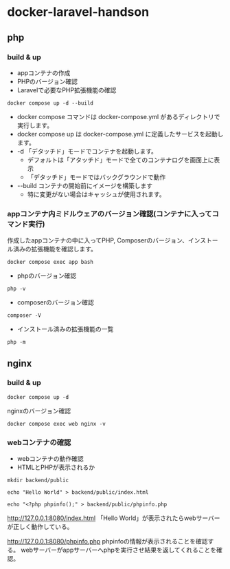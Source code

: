 # docker-laravel-handson
## php
### build & up
- appコンテナの作成
- PHPのバージョン確認
- Laravelで必要なPHP拡張機能の確認

`docker compose up -d --build`

- docker compose コマンドは docker-compose.yml があるディレクトリで実行します。
- docker compose up は docker-compose.yml に定義したサービスを起動します。
- -d 「デタッチド」モードでコンテナを起動します。
  - デフォルトは「アタッチド」モードで全てのコンテナログを画面上に表示
  - 「デタッチド」モードではバックグラウンドで動作
- --build コンテナの開始前にイメージを構築します
  - 特に変更がない場合はキャッシュが使用されます。


### appコンテナ内ミドルウェアのバージョン確認(コンテナに入ってコマンド実行)
作成したappコンテナの中に入ってPHP, Composerのバージョン、インストール済みの拡張機能を確認します。

`docker compose exec app bash`

- phpのバージョン確認

`php -v`

- composerのバージョン確認

`composer -V`

- インストール済みの拡張機能の一覧

`php -m`

## nginx
### build & up
`docker compose up -d`

nginxのバージョン確認

`docker compose exec web nginx -v`

### webコンテナの確認
- webコンテナの動作確認
- HTMLとPHPが表示されるか

`mkdir backend/public`

`echo "Hello World" > backend/public/index.html`

`echo "<?php phpinfo();" > backend/public/phpinfo.php`

http://127.0.0.1:8080/index.html
「Hello World」が表示されたらwebサーバーが正しく動作している。

http://127.0.0.1:8080/phpinfo.php
phpinfoの情報が表示されることを確認する。
webサーバーがappサーバーへphpを実行させ結果を返してくれることを確認。